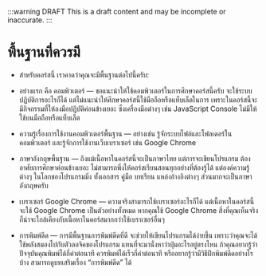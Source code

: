 :::warning DRAFT
This is a draft content and may be incomplete or inaccurate.
:::

# พื้นฐานที่ควรมี

- สำหรับคอร์สนี้ เราคาดว่าคุณจะมีพื้นฐานต่อไปนี้ครับ:

- อย่างแรก คือ คอมพิวเตอร์ — ขอแนะนำให้ใช้คอมพิวเตอร์ในการศึกษาคอร์สนี้ครับ
    จะใช้ระบบปฏิบัติการอะไรก็ได้
    แต่ไม่แนะนำให้ศึกษาคอร์สนี้ใช้มือถือหรือแท็บเล็ตในการ
    เพราะในคอร์สนี้จะมีกิจกรรมที่ให้ลงมือปฏิบัติค่อนข้างเยอะ
    ซึ่งเครื่องมือต่างๆ เช่น JavaScript Console ไม่มีให้ใช้บนมือถือหรือแท็บเล็ต

- ความรู้เรื่องการใช้งานคอมพิวเตอร์พื้นฐาน — อย่างเช่น
    รู้จักระบบไฟล์และโฟลเดอร์ในคอมพิวเตอร์
    และรู้จักการใช้งานเว็บเบราเซอร์ เช่น Google Chrome

- ภาษาอังกฤษพื้นฐาน — ถึงแม้เนื้อหาในคอร์สนี้จะเป็นภาษาไทย
    แต่การจะเขียนโปรแกรม ต้องอาศัยการศึกษาค่อนข้างเยอะ ไม่สามารถพึ่งให้คอร์สเรียนสอนทุกอย่างที่ต้องรู้ได้
    แต่องค์ความรู้ต่างๆ ในโลกของโปรแกรมมิ่ง
    ทั้งเอกสาร คู่มือ บทเรียน แหล่งอ้างอิงต่างๆ ส่วนมากจะเป็นภาษาอังกฤษครับ

- เบราเซอร์ Google Chrome — ความจริงสามารถใช้เบราเซอร์อะไรก็ได้
    แต่เนื้อหาในคอร์สนี้จะใช้ Google Chrome เป็นตัวอย่างทั้งหมด
    หากคุณใช้ Google Chrome สิ่งที่คุณเห็นจริงก็น่าจะใกล้เคียงกับเนื้อหาในคอร์สมากกว่าใช้เบราเซอร์อื่นๆ

- การพิมพ์ดีด — การมีพื้นฐานการพิมพ์ดีดที่ดี จะช่วยให้เขียนโปรแกรมได้ง่ายขึ้น
    เพราะว่าคุณจะได้ใช้พลังสมองไปกับตัวลอจิคของโปรแกรม
    แทนที่จะมานั่งหาว่าปุ่มอะไรอยู่ตรงไหน
    ถ้าคุณอยากรู้ว่าปัจจุบันคุณพิมพ์ได้กี่คำต่อนาที ควรพิมพ์ได้เร็วกี่คำต่อนาที หรืออยากรู้ว่ามีวิธีฝึกพิมพ์ดีดอย่างไรบ้าง สามารถดูบทเสริมเรื่อง “การพิมพ์ดีด” ได้
